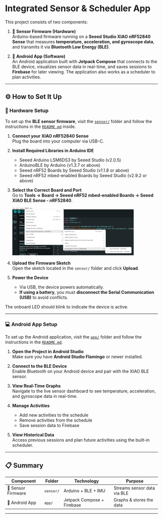 # Integrated Sensor & Scheduler App

This project consists of two components:

1. 🧠 **Sensor Firmware (Hardware)**  
   Arduino-based firmware running on a **Seeed Studio XIAO nRF52840 Sense** that measures **temperature, acceleration, and gyroscope data**, and transmits it via **Bluetooth Low Energy (BLE)**.

2. 📱 **Android App (Software)**  
   An Android application built with **Jetpack Compose** that connects to the BLE device, visualizes sensor data in real-time, and saves sessions to **Firebase** for later viewing. The application also works as a scheduler to plan activities.

---

## ⚙️ How to Set It Up

### 🔧 Hardware Setup

To set up the **BLE sensor firmware**, visit the [`sensor/`](sensor/) folder and follow the instructions in the [`README.md`](sensor/README.md) inside.

1. **Connect your XIAO nRF52840 Sense**  
   Plug the board into your computer via USB-C.

2. **Install Required Libraries in Arduino IDE**  
   - Seeed Arduino LSM6DS3 by Seeed Studio (v2.0.5)  
   - ArduinoBLE by Arduino (v1.3.7 or above)  
   - Seeed nRF52 Boards by Seeed Studio (v1.1.8 or above)  
   - Seeed nRF52 mbed-enabled Boards by Seeed Studio (v2.9.2 or above)

3. **Select the Correct Board and Port**  
   Go to **Tools → Board → Seeed nRF52 mbed-enabled Boards → Seeed XIAO BLE Sense - nRF52840**.

   <img src="images/instructions.png" alt="Board Selection" width="400"/>

4. **Upload the Firmware Sketch**  
   Open the sketch located in the `sensor/` folder and click **Upload**.

5. **Power the Device**  
   - Via USB, the device powers automatically.  
   - **If using a battery**, you must **disconnect the Serial Communication (USB)** to avoid conflicts.

The onboard LED should blink to indicate the device is active.

---

### 💻 Android App Setup

To set up the Android application, visit the [`app/`](app/) folder and follow the instructions in the [`README.md`](app/README.md).

1. **Open the Project in Android Studio**  
   Make sure you have **Android Studio Flamingo** or newer installed.

2. **Connect to the BLE Device**  
   Enable Bluetooth on your Android device and pair with the XIAO BLE sensor.

3. **View Real-Time Graphs**  
   Navigate to the live sensor dashboard to see temperature, acceleration, and gyroscope data in real-time.

4. **Manage Activities**  
   - Add new activities to the schedule  
   - Remove activities from the schedule  
   - Save session data to Firebase

5. **View Historical Data**  
   Access previous sessions and plan future activities using the built-in scheduler.

---

## 📋 Summary

| Component | Folder | Technology | Purpose |
|----------|--------|-------------|---------|
| 🔌 Sensor Firmware | `sensor/` | Arduino + BLE + IMU | Streams sensor data via BLE |
| 📲 Android App | `app/` | Jetpack Compose + Firebase | Graphs & stores the data |

---
